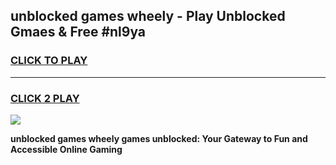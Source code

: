 
## unblocked games wheely - Play Unblocked Gmaes & Free #nl9ya
<h3>
<a href="https://premium.freeplayer.one?title=unblocked_games_wheely&ref=03M">CLICK TO PLAY</a></h3>
<hr>

<h3>
<a href="https://premium.freeplayer.one?title=unblocked_games_wheely&ref=03M">CLICK 2 PLAY</a>
  
</h3>

<a href="https://premium.freeplayer.one?title=unblocked_games_wheely&ref=03M"><img src="https://clearcache.store/games.png"></a>


**unblocked games wheely games unblocked: Your Gateway to Fun and Accessible Online Gaming**
